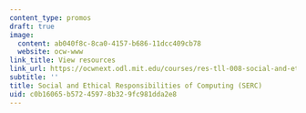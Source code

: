 ```yaml
---
content_type: promos
draft: true
image:
  content: ab040f8c-8ca0-4157-b686-11dcc409cb78
  website: ocw-www
link_title: View resources
link_url: https://ocwnext.odl.mit.edu/courses/res-tll-008-social-and-ethical-responsibilities-of-computing-serc-fall-2021/
subtitle: ''
title: Social and Ethical Responsibilities of Computing (SERC)
uid: c0b16065-b572-4597-8b32-9fc981dda2e8
---
```

